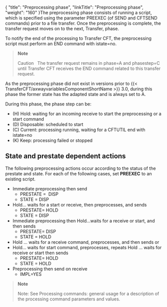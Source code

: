 {
    "title": "Preprocessing phase",
    "linkTitle": "Preprocessing phase",
    "weight": "160"
}The preprocessing phase consists of running a script, which is specified using the parameter PREEXEC (of SEND and CFTSEND commands) prior to a file transfer. Once the preprocessing is complete, the transfer request moves on to the next, Transfer, phase.

To notify the end of the processing to Transfer CFT, the preprocessing script must perform an END command with istate=no.

> **Note**
>
> Caution  
> The transfer request remains in phase=A and phasestep=C until Transfer CFT receives the END command related to this transfer request.

As the preprocessing phase did not exist in versions prior to {{< TransferCFT/axwayvariablesComponentShortName  >}} 3.0, during this phase the former state has the adapted state and is always set to A.

During this phase, the phase step can be:

- (H) Hold: waiting for an incoming receive to start the preprocessing or a start command
- (D) Disposable: scheduled to start
- (C) Current: processing running, waiting for a CFTUTIL end with istate=no
- (K) Keep: processing failed or stopped

State and prestate dependent actions
------------------------------------

The following preprocessing actions occur according to the status of the prestate and state. For each of the following cases, set ****PREEXEC**** to an existing script.

- Immediate preprocessing then send
    -   PRESTATE =  DISP 
    -   STATE = DISP 
- Hold... waits for a start or receive, then preprocesses, and sends
    -   PRESTATE= HOLD
    -   STATE = DISP
- Immediate preprocessing then Hold...waits for a receive or start, and then sends
    -   PRESTATE= DISP
    -   STATE = HOLD
- Hold ... waits for a receive command, preprocesses, and then sends or
- Hold... waits for start command, preprocesses, repeats Hold ... waits for receive or start then sends
    -   PRESTATE= HOLD
    -   STATE = HOLD
- Preprocessing then send on receive
    -   IMPL=YES

> **Note**
>
> Note: See Processing commands: general usage for a description of the processing command parameters and values.
